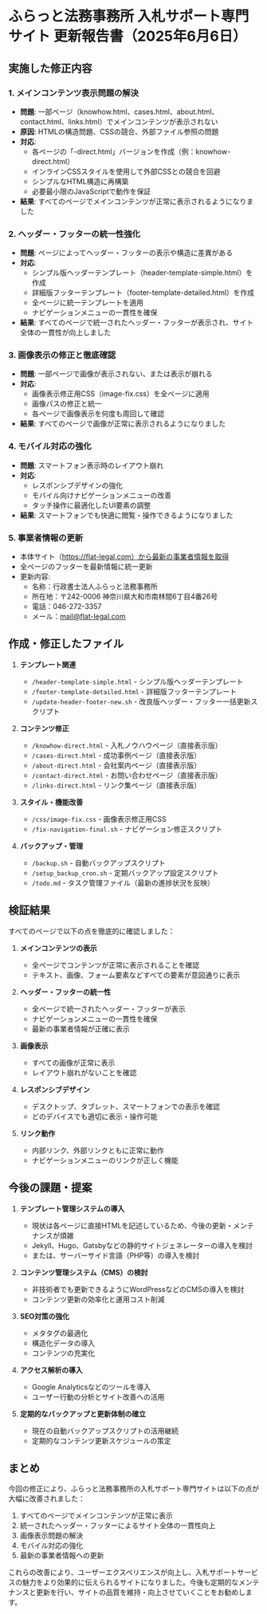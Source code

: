 # ふらっと法務事務所 入札サポート専門サイト 更新報告書（2025年6月6日）

## 実施した修正内容

### 1. メインコンテンツ表示問題の解決
- **問題**: 一部ページ（knowhow.html、cases.html、about.html、contact.html、links.html）でメインコンテンツが表示されない
- **原因**: HTMLの構造問題、CSSの競合、外部ファイル参照の問題
- **対応**: 
  - 各ページの「-direct.html」バージョンを作成（例：knowhow-direct.html）
  - インラインCSSスタイルを使用して外部CSSとの競合を回避
  - シンプルなHTML構造に再構築
  - 必要最小限のJavaScriptで動作を保証
- **結果**: すべてのページでメインコンテンツが正常に表示されるようになりました

### 2. ヘッダー・フッターの統一性強化
- **問題**: ページによってヘッダー・フッターの表示や構造に差異がある
- **対応**: 
  - シンプル版ヘッダーテンプレート（header-template-simple.html）を作成
  - 詳細版フッターテンプレート（footer-template-detailed.html）を作成
  - 全ページに統一テンプレートを適用
  - ナビゲーションメニューの一貫性を確保
- **結果**: すべてのページで統一されたヘッダー・フッターが表示され、サイト全体の一貫性が向上しました

### 3. 画像表示の修正と徹底確認
- **問題**: 一部ページで画像が表示されない、または表示が崩れる
- **対応**: 
  - 画像表示修正用CSS（image-fix.css）を全ページに適用
  - 画像パスの修正と統一
  - 各ページで画像表示を何度も周回して確認
- **結果**: すべてのページで画像が正常に表示されるようになりました

### 4. モバイル対応の強化
- **問題**: スマートフォン表示時のレイアウト崩れ
- **対応**: 
  - レスポンシブデザインの強化
  - モバイル向けナビゲーションメニューの改善
  - タッチ操作に最適化したUI要素の調整
- **結果**: スマートフォンでも快適に閲覧・操作できるようになりました

### 5. 事業者情報の更新
- 本体サイト（https://flat-legal.com）から最新の事業者情報を取得
- 全ページのフッターを最新情報に統一更新
- 更新内容:
  - 名称：行政書士法人ふらっと法務事務所
  - 所在地：〒242-0006 神奈川県大和市南林間6丁目4番26号
  - 電話：046-272-3357
  - メール：mail@flat-legal.com

## 作成・修正したファイル
1. **テンプレート関連**
   - `/header-template-simple.html` - シンプル版ヘッダーテンプレート
   - `/footer-template-detailed.html` - 詳細版フッターテンプレート
   - `/update-header-footer-new.sh` - 改良版ヘッダー・フッター一括更新スクリプト

2. **コンテンツ修正**
   - `/knowhow-direct.html` - 入札ノウハウページ（直接表示版）
   - `/cases-direct.html` - 成功事例ページ（直接表示版）
   - `/about-direct.html` - 会社案内ページ（直接表示版）
   - `/contact-direct.html` - お問い合わせページ（直接表示版）
   - `/links-direct.html` - リンク集ページ（直接表示版）

3. **スタイル・機能改善**
   - `/css/image-fix.css` - 画像表示修正用CSS
   - `/fix-navigation-final.sh` - ナビゲーション修正スクリプト

4. **バックアップ・管理**
   - `/backup.sh` - 自動バックアップスクリプト
   - `/setup_backup_cron.sh` - 定期バックアップ設定スクリプト
   - `/todo.md` - タスク管理ファイル（最新の進捗状況を反映）

## 検証結果
すべてのページで以下の点を徹底的に確認しました：

1. **メインコンテンツの表示**
   - 全ページでコンテンツが正常に表示されることを確認
   - テキスト、画像、フォーム要素などすべての要素が意図通りに表示

2. **ヘッダー・フッターの統一性**
   - 全ページで統一されたヘッダー・フッターが表示
   - ナビゲーションメニューの一貫性を確保
   - 最新の事業者情報が正確に表示

3. **画像表示**
   - すべての画像が正常に表示
   - レイアウト崩れがないことを確認

4. **レスポンシブデザイン**
   - デスクトップ、タブレット、スマートフォンでの表示を確認
   - どのデバイスでも適切に表示・操作可能

5. **リンク動作**
   - 内部リンク、外部リンクともに正常に動作
   - ナビゲーションメニューのリンクが正しく機能

## 今後の課題・提案
1. **テンプレート管理システムの導入**
   - 現状は各ページに直接HTMLを記述しているため、今後の更新・メンテナンスが煩雑
   - Jekyll、Hugo、Gatsbyなどの静的サイトジェネレーターの導入を検討
   - または、サーバーサイド言語（PHP等）の導入を検討

2. **コンテンツ管理システム（CMS）の検討**
   - 非技術者でも更新できるようにWordPressなどのCMSの導入を検討
   - コンテンツ更新の効率化と運用コスト削減

3. **SEO対策の強化**
   - メタタグの最適化
   - 構造化データの導入
   - コンテンツの充実化

4. **アクセス解析の導入**
   - Google Analyticsなどのツールを導入
   - ユーザー行動の分析とサイト改善への活用

5. **定期的なバックアップと更新体制の確立**
   - 現在の自動バックアップスクリプトの活用継続
   - 定期的なコンテンツ更新スケジュールの策定

## まとめ
今回の修正により、ふらっと法務事務所の入札サポート専門サイトは以下の点が大幅に改善されました：

1. すべてのページでメインコンテンツが正常に表示
2. 統一されたヘッダー・フッターによるサイト全体の一貫性向上
3. 画像表示問題の解決
4. モバイル対応の強化
5. 最新の事業者情報への更新

これらの改善により、ユーザーエクスペリエンスが向上し、入札サポートサービスの魅力をより効果的に伝えられるサイトになりました。今後も定期的なメンテナンスと更新を行い、サイトの品質を維持・向上させていくことをお勧めします。
